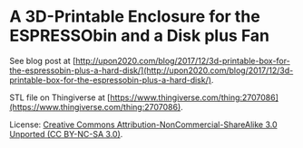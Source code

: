 # A 3D-Printable Enclosure for the ESPRESSObin and a Disk plus Fan

See blog post at [http://upon2020.com/blog/2017/12/3d-printable-box-for-the-espressobin-plus-a-hard-disk/](http://upon2020.com/blog/2017/12/3d-printable-box-for-the-espressobin-plus-a-hard-disk/).

STL file on Thingiverse at [https://www.thingiverse.com/thing:2707086](https://www.thingiverse.com/thing:2707086).

License: [Creative Commons Attribution-NonCommercial-ShareAlike 3.0 Unported (CC BY-NC-SA 3.0)](https://creativecommons.org/licenses/by-nc-sa/3.0/).
